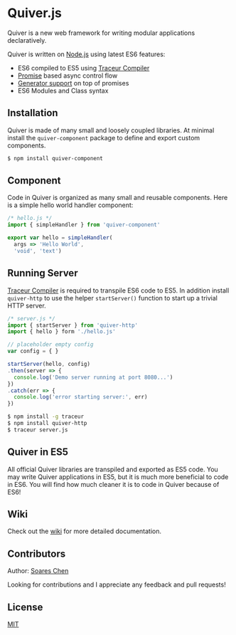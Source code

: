 Quiver.js
=========

Quiver is a new web framework for writing modular applications declaratively.

Quiver is written on [Node.js](http://nodejs.org/) using latest ES6 features:

  - ES6 compiled to ES5 using [Traceur Compiler](https://github.com/google/traceur-compiler)
  - [Promise](https://www.promisejs.org/) based async control flow
  - [Generator support](https://github.com/lukehoban/ecmascript-asyncawait) on top of promises
  - ES6 Modules and Class syntax

## Installation

Quiver is made of many small and loosely coupled libraries. At minimal install the `quiver-component` package to define and export custom components.

```bash
$ npm install quiver-component
```

## Component

Code in Quiver is organized as many small and reusable components. Here is a simple hello world handler component:

```javascript
/* hello.js */
import { simpleHandler } from 'quiver-component'

export var hello = simpleHandler(
  args => 'Hello World',
  'void', 'text')
```

## Running Server

[Traceur Compiler](https://github.com/google/traceur-compiler) is required to transpile ES6 code to ES5. In addition install `quiver-http` to use the helper `startServer()` function to start up a trivial HTTP server.

```javascript
/* server.js */
import { startServer } from 'quiver-http'
import { hello } form './hello.js'

// placeholder empty config
var config = { }

startServer(hello, config)
.then(server => {
  console.log('Demo server running at port 8080...')
})
.catch(err => {
  console.log('error starting server:', err)
})
```

```bash
$ npm install -g traceur
$ npm install quiver-http 
$ traceur server.js
```

## Quiver in ES5

All official Quiver libraries are transpiled and exported as ES5 code. You may write Quiver applications in ES5, but it is much more beneficial to code in ES6. You will find how much cleaner it is to code in Quiver because of ES6!


## Wiki

Check out the [wiki](wiki) for more detailed documentation.


## Contributors

Author: [Soares Chen](https://github.com/soareschen)

Looking for contributions and I appreciate any feedback and pull requests!


## License

[MIT](https://raw.githubusercontent.com/quiverjs/license/master/LICENSE)